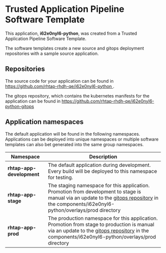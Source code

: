 # Trusted Application Pipeline Software Template

This application, **i62e0nyl6-python**, was created from a Trusted Application Pipeline Software Template.

The software templates create a new source and gitops deployment repositories with a sample source application. 

## Repositories

The source code for your application can be found in [https://github.com/rhtap-rhdh-qe/i62e0nyl6-python ](https://github.com/rhtap-rhdh-qe/i62e0nyl6-python ).
 
The gitops repository, which contains the kubernetes manifests for the application can be found in 
[https://github.com/rhtap-rhdh-qe/i62e0nyl6-python-gitops ](https://github.com/rhtap-rhdh-qe/i62e0nyl6-python-gitops ) 

## Application namespaces 

The default application will be found in the following namespaces. Applications can be deployed into unique namespaces or multiple software templates can also bet generated into the same group namespaces.  

|  Namespace   |  Description   |  
| -------- | -------- |   
| **rhtap-app-development** | The default application during development. Every build will be deployed to this namespace for testing. | 
| **rhtap-app-stage** | The staging namespace for this application. Promotion from development to stage is manual via an update to the [gitops repository](https://github.com/rhtap-rhdh-qe/i62e0nyl6-python-gitops ) in the components/i62e0nyl6-python/overlays/prod directory |  
| **rhtap-app-prod** | The production namespace for this application. Promotion from stage to production is manual via an update to the [gitops repository](https://github.com/rhtap-rhdh-qe/i62e0nyl6-python-gitops ) in the components/i62e0nyl6-python/overlays/prod directory | 